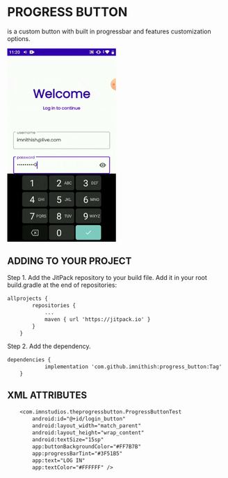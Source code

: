 # PROGRESS BUTTON
is a custom button with built in progressbar and features customization options.


<img src="https://github.com/imnithish/progress_button/blob/master/progress_button_demo.gif" width="250"/>


## ADDING TO YOUR PROJECT
Step 1. Add the JitPack repository to your build file.
Add it in your root build.gradle at the end of repositories:
```
allprojects {
		repositories {
			...
			maven { url 'https://jitpack.io' }
		}
	}
```
Step 2. Add the dependency.
```
dependencies {
	        implementation 'com.github.imnithish:progress_button:Tag'
	}
```


## XML ATTRIBUTES
```
    <com.imnstudios.theprogressbutton.ProgressButtonTest
        android:id="@+id/login_button"
        android:layout_width="match_parent"
        android:layout_height="wrap_content"
        android:textSize="15sp"
        app:buttonBackgroundColor="#FF7B7B"
        app:progressBarTint="#3F51B5"
        app:text="LOG IN"
        app:textColor="#FFFFFF" />
 ```

